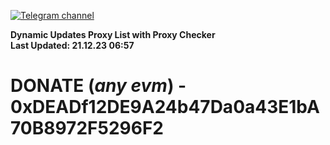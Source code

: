 [![Telegram channel](https://img.shields.io/endpoint?url=https://runkit.io/damiankrawczyk/telegram-badge/branches/master?url=https://t.me/n4z4v0d)](https://t.me/n4z4v0d) 

**Dynamic Updates Proxy List with Proxy Checker**  
**Last Updated: 21.12.23 06:57**

# DONATE (_any evm_) - 0xDEADf12DE9A24b47Da0a43E1bA70B8972F5296F2

